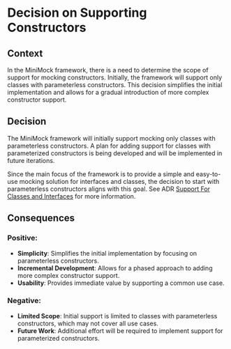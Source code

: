 ﻿# Decision on Supporting Constructors

## Context

In the MiniMock framework, there is a need to determine the scope of support for mocking constructors. Initially, the framework will support only classes with parameterless constructors. This decision simplifies the initial implementation and allows for a gradual introduction of more complex constructor support.

## Decision

The MiniMock framework will initially support mocking only classes with parameterless constructors. A plan for adding support for classes with parameterized constructors is being developed and will be implemented in future iterations.

Since the main focus of the framework is to provide a simple and easy-to-use mocking solution for interfaces and classes, the decision to start with parameterless constructors aligns with this goal. See ADR [Support For Classes and Interfaces](SupportForClassesAndInterfaces.md) for more information.

## Consequences

### Positive:

- **Simplicity**: Simplifies the initial implementation by focusing on parameterless constructors.
- **Incremental Development**: Allows for a phased approach to adding more complex constructor support.
- **Usability**: Provides immediate value by supporting a common use case.

### Negative:

- **Limited Scope**: Initial support is limited to classes with parameterless constructors, which may not cover all use cases.
- **Future Work**: Additional effort will be required to implement support for parameterized constructors.
